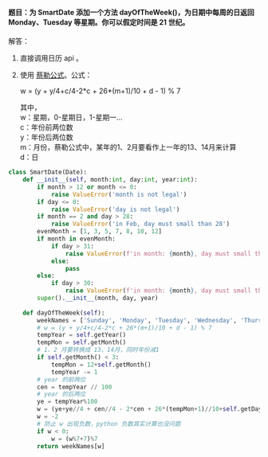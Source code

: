 #### 题目：为 SmartDate 添加一个方法 dayOfTheWeek()，为日期中每周的日返回 Monday、Tuesday 等星期。你可以假定时间是 21 世纪。

解答：

1. 直接调用日历 api 。
2. 使用 [蔡勒公式](https://zh.wikipedia.org/wiki/%E8%94%A1%E5%8B%92%E5%85%AC%E5%BC%8F)。公式：
	
	w = (y + y/4+c/4-2\*c + 26\*(m+1)/10 + d - 1) % 7
	
	其中，   
	w：星期，0-星期日，1-星期一...   
	c：年份前两位数   
	y：年份后两位数   
	m：月份，蔡勒公式中，某年的1、2月要看作上一年的13、14月来计算   
	d：日
	

``` python
class SmartDate(Date):
    def __init__(self, month:int, day:int, year:int):
        if month > 12 or month <= 0:
            raise ValueError('month is not legal')
        if day <= 0:
            raise ValueError('day is not legal')
        if month == 2 and day > 28:
            raise ValueError('in Feb, day must small than 28')
        evenMonth = [1, 3, 5, 7, 8, 10, 12]
        if month in evenMonth:
            if day > 31:
                raise ValueError(f'in month: {month}, day must small than 31')
            else:
                pass
        else:
            if day > 30:
                raise ValueError(f'in month: {month}, day must small than 30')
        super().__init__(month, day, year)
        
    def dayOfTheWeek(self):
        weekNames = ['Sunday', 'Monday', 'Tuesday', 'Wednesday', 'Thursday', 'Friday', 'Saturday']
        # w = (y + y/4+c/4-2*c + 26*(m+1)/10 + d - 1) % 7
        tempYear = self.getYear()
        tempMon = self.getMonth()
        # 1、2 月要转换成 13、14月，同时年份减1
        if self.getMonth() < 3:
            tempMon = 12+self.getMonth()
            tempYear -= 1
        # year 的前两位
        cen = tempYear // 100
        # year 的后两位
        ye = tempYear%100
        w = (ye+ye//4 + cen//4 - 2*cen + 26*(tempMon+1)//10+self.getDay()-1)%7
        w = -2
        # 防止 w 出现负数，python 负数其实计算也没问题
        if w < 0:
            w = (w%7+7)%7
        return weekNames[w]
```